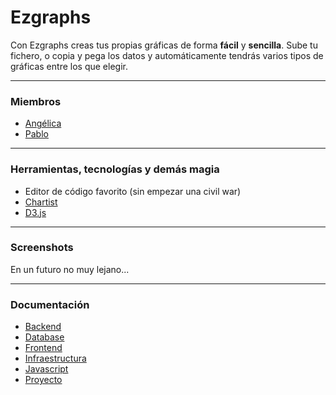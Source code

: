 # Ezgraphs
 
Con Ezgraphs creas tus propias gráficas de forma **fácil** y **sencilla**. Sube tu fichero, o copia y pega los datos y automáticamente tendrás varios tipos de gráficas entre los que elegir.
___
### Miembros
- [Angélica](https://github.com/alu0100505092)
- [Pablo](https://github.com/lunkito)
___
### Herramientas, tecnologías y demás magia
- Editor de código favorito (sin empezar una civil war)
- [Chartist](https://gionkunz.github.io/chartist-js/)
- [D3.js](https://d3js.org/)
___
### Screenshots
En un futuro no muy lejano...
___
### Documentación
- [Backend](docs/backend.md)
- [Database](docs/database.md)
- [Frontend](docs/frontend.md)
- [Infraestructura](docs/infraestructura.md)
- [Javascript](docs/javascript.md)
- [Proyecto](docs/proyecto.md)
